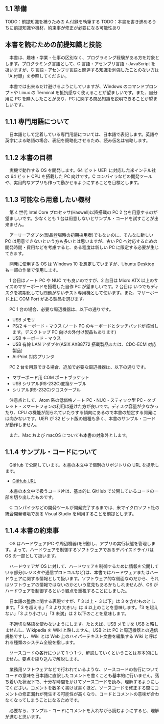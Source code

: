 
## 1.1 準備

TODO：前提知識を補うための A.付録を執筆する
TODO：本書を書き進めるうちに前提知識や機材、約束事が修正が必要になる可能性あり

## 本書を読むための前提知識と技能

　本書は、趣味・学業・仕事の区別なく、プログラミング経験がある方を対象とします。プログラミング言語として、C 言語・アセンブリ言語・JavaScript を扱いますが、C 言語・アセンブリ言語と関連する知識を勉強したことのない方は「A.付録」を参照してください。

　本書では出来るだけ避けるようにしていますが、Windows のコマンドプロンプトや Linux の Terminal を抵抗感なく使えることが望ましいです。また、自分用に PC を購入したことがあり、PC に関する商品知識を説明できることが望ましいです。

## 1.1.1 専門用語について

　日本語として定着している専門用語については、日本語で表記します。英語や英字による略語の場合、表記を簡略化させるため、読み仮名は省略します。

## 1.1.2 本書の目標

　実機で動作する OS を開発します。64 ビット UEFI に対応した米インテル社の 64 ビット CPU を搭載した PC 向けです。C コンパイラなどの開発ツールや、実用的なアプリも作って動かせるようにすることを目標とします。

## 1.1.3 可能なら用意したい機材

　第 4 世代 Intel Core プロセッサ(Haswell)以降搭載の PC 2 台を用意するのが望ましいです。少なくとも 1 台は用意しないとサンプル・コードを試すことが出来ません。

　アーリーアダプタ(製品登場時の初期採用者)でもないのに、そんなに新しい PC は用意できないという方も多いとは思いますが、古い PC へ対応するための開発時間・費用などを考慮すると、ある程度は新しい PC に限定する必要が生じてきます。

　開発に使用する OS は Windows 10 を想定していますが、Ubuntu Desktop も一部の作業で使用します。

　1 台目はノート PC や NUC でも良いのですが、2 台目は Micro ATX 以上のサイズのマザーボードを搭載した自作 PC が望ましいです。2 台目は いつでもディスクを初期化しても問題がないテスト専用機として使います。また、マザーボード上に COM Port がある製品を選びます。

　PC 1 台の場合、必要な周辺機器は、以下の通りです。

* USB メモリ
* PS/2 キーボード・マウス
(ノート PC のキーボードとタッチバッドが該当します。デスクトップ PC 向けの外付け製品もあります)
* USB キーボード・マウス
* USB 有線 LAN アダプタ(ASIX AX88772 搭載製品または、CDC-ECM 対応製品)
* AirPrint 対応プリンタ

　PC 2 台を用意できる場合、追加で必要な周辺機器は、以下の通りです。

* マザーボード用 COM ポートブラケット
* USB シリアル(RS-232C)変換ケーブル
* シリアル(RS-232C)クロスケーブル

　注意点として、Atom 系の低価格ノート PC・NUC・スティック型 PC・タブレット・スマートフォンの利用は避けた方が良いです。ディスク容量が少なかったり、CPU の機能が削られていたりする傾向にあるので本書の想定する開発には向かないです。UEFI が 32 ビット版の機種も多く、本書のサンプル・コードが動作しません。

　また、Mac および macOS についても本書の対象外とします。

## 1.1.4 サンプル・コードについて

　GitHub で公開しています。本書の本文中で個別のリポジトリの URL を提示します。

* [GitHub URL](https://github.com/tenpoku1000)

　本書の本文中で扱うコード片は、基本的に GitHub で公開しているコードの一部を切り出したものです。

　C コンパイラなどの開発ツールが開発完了するまでは、米マイクロソフト社の統合開発環境である Visual Studio を利用することを前提とします。

## 1.1.4 本書の約束事

　OS はハードウェア(PC や周辺機器)を制御し、アプリの実行状態を管理します。よって、ハードウェアを制御するソフトウェアであるデバイスドライバは OS の一部として扱います。

　ハードウェアが OS に対して、ハードウェアを制御するために情報を公開している部分(レジスタや通信プロトコルなど)は、本書ではハードウェアまたはハードウェアに関する情報として扱います。ソフトウェア的な側面なのだから、それはソフトウェアの情報ではないのかという意見もあるかもしれませんが、OS がハードウェアを制御するという観点を重視することにしました。

　日本語の整数に関する表現ですが、「 3 以上・ 3 以下」は 3 を含むものとします。「 3 を超える」「 3 より大きい」は 4 以上のことを意味します。「3 を超えない」「3 より小さい」「3 未満」は 2 以下のことを意味します。

　不適切な略語を使わないようにします。たとえば、USB メモリを USB と略しませんし、Wikipedia を Wiki と略しません。USB とは PC と周辺機器との通信規格ですし、Wiki とは Web 上のハイパーテキスト文書を編集する Wiki と呼ばれる種類のシステム全般を指します。

　ソースコードの各行について 1 つ 1 つ、解説していくということは基本的にしません。要点を絞り込んで解説します。

　業務用ソフトウェアなどで行われているような、ソースコードの各行についてコードの意味を日本語に直訳したコメントを書くことも基本的に行いません。落ち着いた状況下で、十分な時間をかけてソースコードを読み、理解するようにしてください。コメントを数多く書けば書くほど、ソースコードを修正する際にコメントの修正漏れが発生する可能性が高くなり、コードとコメントの意味が合わなくなってしまうことになるためです。

　必要なら、サンプル・コードにコメントを入れながら読むようにすると、理解が進むと思います。

